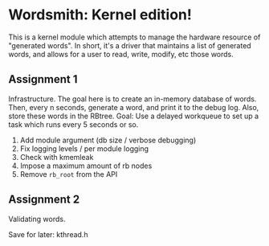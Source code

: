 # Wordsmith: Kernel edition!

This is a kernel module which attempts to manage the hardware resource of "generated words". 
In short, it's a driver that maintains a list of generated words, and allows for a user to read, write, modify, etc those words.

## Assignment 1

Infrastructure. The goal here is to create an in-memory database of words. Then, every n seconds, generate a word, and print it to the debug log. Also, store these words in the RBtree.
Goal: Use a delayed workqueue to set up a task which runs every 5 seconds or so.

1. Add module argument (db size / verbose debugging)
2. Fix logging levels / per module logging
3. Check with kmemleak
4. Impose a maximum amount of rb nodes
5. Remove `rb_root` from the API

## Assignment 2

Validating words.

Save for later: 
kthread.h
